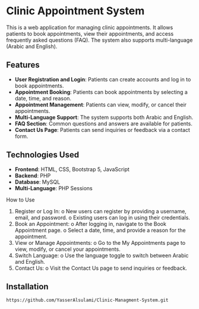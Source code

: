 # Clinic Appointment System

This is a web application for managing clinic appointments. It allows patients to book appointments, view their appointments, and access frequently asked questions (FAQ). The system also supports multi-language (Arabic and English).

## Features
- **User Registration and Login**: Patients can create accounts and log in to book appointments.
- **Appointment Booking**: Patients can book appointments by selecting a date, time, and reason.
- **Appointment Management**: Patients can view, modify, or cancel their appointments.
- **Multi-Language Support**: The system supports both Arabic and English.
- **FAQ Section**: Common questions and answers are available for patients.
- **Contact Us Page**: Patients can send inquiries or feedback via a contact form.

## Technologies Used
- **Frontend**: HTML, CSS, Bootstrap 5, JavaScript
- **Backend**: PHP
- **Database**: MySQL
- **Multi-Language**: PHP Sessions

How to Use
1.	Register or Log In:
o	New users can register by providing a username, email, and password.
o	Existing users can log in using their credentials.
2.	Book an Appointment:
o	After logging in, navigate to the Book Appointment page.
o	Select a date, time, and provide a reason for the appointment.
3.	View or Manage Appointments:
o	Go to the My Appointments page to view, modify, or cancel your appointments.
4.	Switch Language:
o	Use the language toggle to switch between Arabic and English.
5.	Contact Us:
o	Visit the Contact Us page to send inquiries or feedback.

## Installation
   ```bash
 https://github.com/YasserAlsulami/Clinic-Managment-System.git
